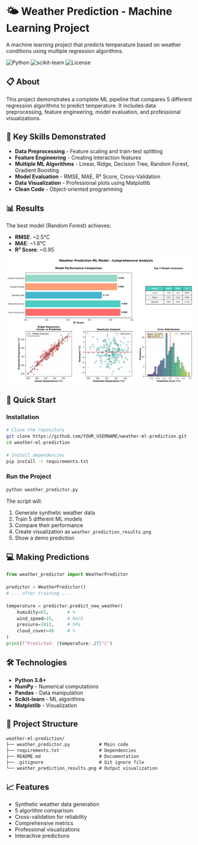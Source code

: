 # 🌤️ Weather Prediction - Machine Learning Project

A machine learning project that predicts temperature based on weather conditions using multiple regression algorithms.

![Python](https://img.shields.io/badge/Python-3.8%2B-blue)
![scikit-learn](https://img.shields.io/badge/scikit--learn-1.0%2B-orange)
![License](https://img.shields.io/badge/License-MIT-green)

## 📋 About

This project demonstrates a complete ML pipeline that compares 5 different regression algorithms to predict temperature. It includes data preprocessing, feature engineering, model evaluation, and professional visualizations.

## 🎯 Key Skills Demonstrated

- **Data Preprocessing** - Feature scaling and train-test splitting
- **Feature Engineering** - Creating interaction features
- **Multiple ML Algorithms** - Linear, Ridge, Decision Tree, Random Forest, Gradient Boosting
- **Model Evaluation** - RMSE, MAE, R² Score, Cross-Validation
- **Data Visualization** - Professional plots using Matplotlib
- **Clean Code** - Object-oriented programming

## 📊 Results

The best model (Random Forest) achieves:
- **RMSE**: ~2.5°C
- **MAE**: ~1.8°C  
- **R² Score**: ~0.95

![Sample Output](weather_prediction_results.png)

## 🚀 Quick Start

### Installation

```bash
# Clone the repository
git clone https://github.com/YOUR_USERNAME/weather-ml-prediction.git
cd weather-ml-prediction

# Install dependencies
pip install -r requirements.txt
```

### Run the Project

```bash
python weather_predictor.py
```

The script will:
1. Generate synthetic weather data
2. Train 5 different ML models
3. Compare their performance
4. Create visualization as `weather_prediction_results.png`
5. Show a demo prediction

## 💻 Making Predictions

```python
from weather_predictor import WeatherPredictor

predictor = WeatherPredictor()
# ... after training ...

temperature = predictor.predict_new_weather(
    humidity=65,       # %
    wind_speed=15,     # km/h
    pressure=1013,     # hPa
    cloud_cover=40     # %
)
print(f"Predicted: {temperature:.2f}°C")
```

## 🛠️ Technologies

- **Python 3.8+**
- **NumPy** - Numerical computations
- **Pandas** - Data manipulation
- **Scikit-learn** - ML algorithms
- **Matplotlib** - Visualization

## 📁 Project Structure

```
weather-ml-prediction/
├── weather_predictor.py           # Main code
├── requirements.txt               # Dependencies
├── README.md                      # Documentation
├── .gitignore                     # Git ignore file
└── weather_prediction_results.png # Output visualization
```

## 📈 Features

- Synthetic weather data generation
- 5 algorithm comparison
- Cross-validation for reliability
- Comprehensive metrics
- Professional visualizations
- Interactive predictions


